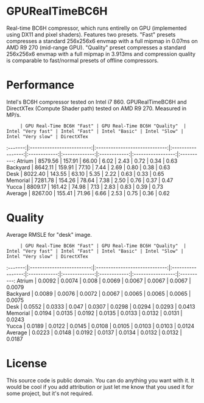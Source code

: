 GPURealTimeBC6H
=======

Real-time BC6H compressor, which runs entirelly on GPU (implemented using DX11 and pixel shaders). Features two presets. "Fast" presets compresses a standard 256x256x6 envmap with a full mipmap in 0.07ms on AMD R9 270 (mid-range GPU). "Quality" preset compresses a standard 256x256x6 envmap with a full mipmap in 3.913ms and compression quality is comparable to fast/normal presets of offline compressors.

Performance
===
Intel's BC6H compressor tested on Intel i7 860. GPURealTimeBC6H and DirectXTex (Compute Shader path) tested on AMD R9 270. Measured in MP/s.

         | GPU Real-Time BC6H "Fast" | GPU Real-Time BC6H "Quality"  | Intel "Very fast" | Intel "Fast" | Intel "Basic" | Intel "Slow" | Intel "Very slow" | DirectXTex 
:-------:|:-------------------------:|:-----------------------------:|:-----------------:|:------------:|:-------------:|:------------:|:-----------------:|:----------:
Atrium   | 8579.56                   | 157.91                        | 66.00             | 6.02         | 2.43          | 0.72         | 0.34              | 0.63       
Backyard | 8642.11                   | 159.91                        | 77.10             | 7.44         | 2.69          | 0.80         | 0.38              | 0.63       
Desk     | 8022.40                   | 143.55                        | 63.10             | 5.35         | 2.22          | 0.63         | 0.33              | 0.65       
Memorial | 7281.78                   | 154.26                        | 78.64             | 7.38         | 2.50          | 0.76         | 0.37              | 0.47       
Yucca    | 8809.17                   | 161.42                        | 74.98             | 7.13         | 2.83          | 0.83         | 0.39              | 0.73       
Average  | 8267.00                   | 155.41                        | 71.96             | 6.66         | 2.53          | 0.75         | 0.36              | 0.62       

Quality
===
Average RMSLE for "desk" image.

         | GPU Real-Time BC6H "Fast" | GPU Real-Time BC6H "Quality"  | Intel "Very fast" | Intel "Fast" | Intel "Basic" | Intel "Slow" | Intel "Very slow" | DirectXTex 
:-------:|:-------------------------:|:-----------------------------:|:-----------------:|:------------:|:-------------:|:------------:|:-----------------:|:----------:
Atrium   | 0.0092                    | 0.0074                        | 0.008             | 0.0069       | 0.0067        | 0.0067       | 0.0067            | 0.0079     
Backyard | 0.0089                    | 0.0076                        | 0.0072            | 0.0067       | 0.0065        | 0.0065       | 0.0065            | 0.0075     
Desk     | 0.0552                    | 0.0333                        | 0.047             | 0.0307       | 0.0298        | 0.0294       | 0.0293            | 0.0413     
Memorial | 0.0194                    | 0.0135                        | 0.0192            | 0.0135       | 0.0133        | 0.0132       | 0.0131            | 0.0243      
Yucca    | 0.0189                    | 0.0122                        | 0.0145            | 0.0108       | 0.0105        | 0.0103       | 0.0103            | 0.0124     
Average  | 0.0223                    | 0.0148                        | 0.0192            | 0.0137       | 0.0134        | 0.0132       | 0.0132            | 0.0187     

License
===

This source code is public domain. You can do anything you want with it. It would be cool if you add attribution or just let me know that you used it for some project, but it's not required.